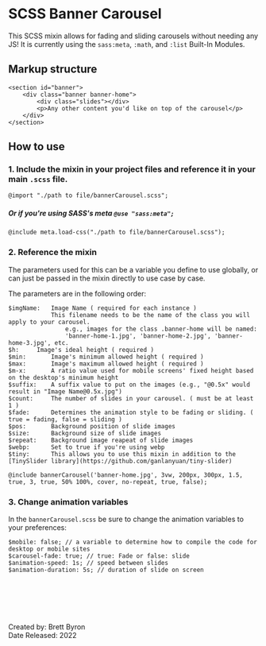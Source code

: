 # SCSS Banner Carousel

This SCSS mixin allows for fading and sliding carousels without needing any JS! It is currently using the `sass:meta`, `:math`, and `:list` Built-In Modules.

## Markup structure
```
<section id="banner">
	<div class="banner banner-home">
		<div class="slides"></div>
		<p>Any other content you'd like on top of the carousel</p>
	</div>
</section>
```

## How to use

### 1. Include the mixin in your project files and reference it in your main `.scss` file.
`@import "./path to file/bannerCarousel.scss";`

##### Or if you're using SASS's meta `@use "sass:meta";`
`@include meta.load-css("./path to file/bannerCarousel.scss");`

### 2. Reference the mixin
The parameters used for this can be a variable you define to use globally, or can just be passed in the mixin directly to use case by case. 

The parameters are in the following order:
```
$imgName: 	Image Name ( required for each instance )
			This filename needs to be the name of the class you will apply to your carousel.
				e.g., images for the class .banner-home will be named: 
				'banner-home-1.jpg', 'banner-home-2.jpg', 'banner-home-3.jpg', etc.
$h:		Image's ideal height ( required )
$min:		Image's minimum allowed height ( required )
$max:		Image's maximum allowed height ( required )
$m-x:		A ratio value used for mobile screens' fixed height based on the desktop's minimum height
$suffix:	A suffix value to put on the images (e.g., "@0.5x" would result in "Image Name@0.5x.jpg")
$count:		The number of slides in your carousel. ( must be at least 1 )
$fade:		Determines the animation style to be fading or sliding. ( true = fading, false = sliding )
$pos:		Background position of slide images
$size:		Background size of slide images
$repeat:	Background image reapeat of slide images
$webp:		Set to true if you're using webp
$tiny:		This allows you to use this mixin in addition to the [TinySlider library](https://github.com/ganlanyuan/tiny-slider)
```

`@include bannerCarousel('banner-home.jpg', 3vw, 200px, 300px, 1.5, true, 3, true, 50% 100%, cover, no-repeat, true, false);`

### 3. Change animation variables
In the `bannerCarousel.scss` be sure to change the animation variables to your preferences:

```
$mobile: false; // a variable to determine how to compile the code for desktop or mobile sites
$carousel-fade: true; // true: Fade or false: slide
$animation-speed: 1s; // speed between slides
$animation-duration: 5s; // duration of slide on screen
```
\
\
\
\
\
Created by: Brett Byron  
Date Released: 2022
